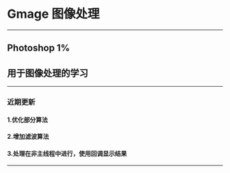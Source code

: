 # Gmage 图像处理
***
##   Photoshop 1%

## 用于图像处理的学习





***
###	近期更新
####	1.优化部分算法
####	2.增加滤波算法
####    3.处理在非主线程中进行，使用回调显示结果
***

